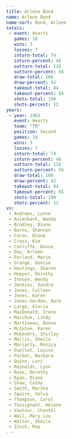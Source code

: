 ```yaml
---
title: Arlene Bond
name: Arlene Bond
name-sort: Bond, Arlene
totals:
 - event: Hearts
   games: 10
   wins: 3
   losses: 7
   inturn-total: 74
   inturn-percent: 46
   outturn-total: 116
   outturn-percent: 56
   draw-total: 106
   draw-percent: 42
   takeout-total: 84
   takeout-percent: 65
   shots-total: 190
   shots-percent: 52
years:
 - year: 1982
   event: Hearts
   team: "TR"
   position: Second
   games: 10
   wins: 3
   losses: 7
   inturn-total: 74
   inturn-percent: 46
   outturn-total: 116
   outturn-percent: 56
   draw-total: 106
   draw-percent: 42
   takeout-total: 84
   takeout-percent: 65
   shots-total: 190
   shots-percent: 52
vs:
 - Andrews, Lynne
 - Aulenback, Wanda
 - Bradley, Diane
 - Burns, Shannon
 - Caron, Diane
 - Crass, Kim
 - Cunliffe, Donna
 - Day, Arleen
 - Ferland, Marie
 - Grange, Denise
 - Hastings, Sharon
 - Hepper, Dorothy
 - Inouye, Wendy
 - Jenkins, Sandra
 - Jones, Colleen
 - Jones, Karen
 - Jones-Gordon, Barb
 - Large, Gloria
 - MacDonald, Irene
 - Marchuk, Lindy
 - Martineau, Donna
 - McIntee, Karen
 - McKendry, Shirley
 - Mellis, Sheila
 - Moriarty, Monica
 - Ouellet, Louise
 - Parker, Barbara
 - Quinn, Lori
 - Reynolds, Lynn
 - Rose, Dorothy
 - Ryan, Diane
 - Shaw, Cathy
 - Smith, Martha
 - Squire, Velva
 - Thompson, Carol
 - Tousignant, Helene
 - Vautour, Chantel
 - Wall, Mary Lou
 - Walter, Sheila
 - Zinck, Kay
---
```

